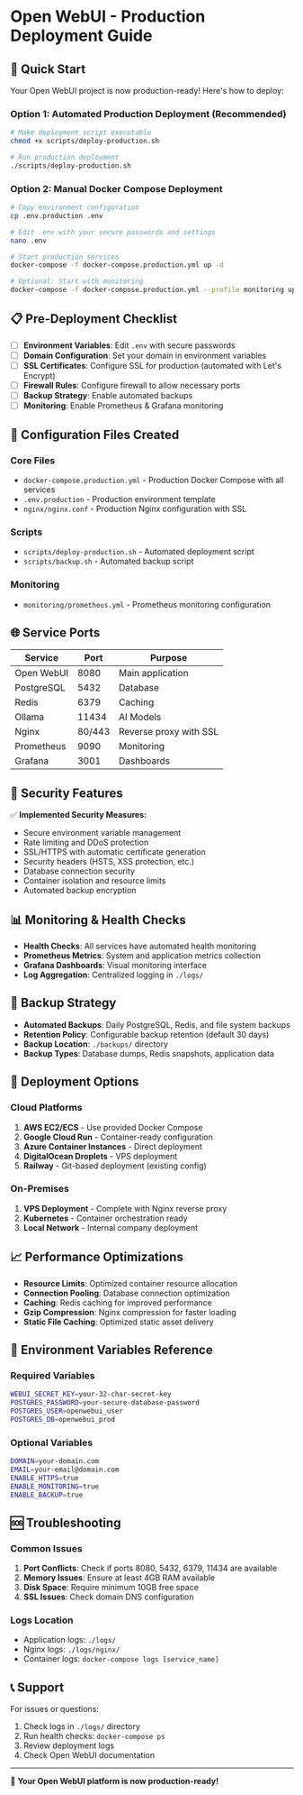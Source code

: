# Open WebUI - Production Deployment Guide

## 🚀 Quick Start

Your Open WebUI project is now production-ready! Here's how to deploy:

### Option 1: Automated Production Deployment (Recommended)
```bash
# Make deployment script executable
chmod +x scripts/deploy-production.sh

# Run production deployment
./scripts/deploy-production.sh
```

### Option 2: Manual Docker Compose Deployment
```bash
# Copy environment configuration
cp .env.production .env

# Edit .env with your secure passwords and settings
nano .env

# Start production services
docker-compose -f docker-compose.production.yml up -d

# Optional: Start with monitoring
docker-compose -f docker-compose.production.yml --profile monitoring up -d
```

## 📋 Pre-Deployment Checklist

- [ ] **Environment Variables**: Edit `.env` with secure passwords
- [ ] **Domain Configuration**: Set your domain in environment variables
- [ ] **SSL Certificates**: Configure SSL for production (automated with Let's Encrypt)
- [ ] **Firewall Rules**: Configure firewall to allow necessary ports
- [ ] **Backup Strategy**: Enable automated backups
- [ ] **Monitoring**: Enable Prometheus & Grafana monitoring

## 🔧 Configuration Files Created

### Core Files
- `docker-compose.production.yml` - Production Docker Compose with all services
- `.env.production` - Production environment template
- `nginx/nginx.conf` - Production Nginx configuration with SSL

### Scripts
- `scripts/deploy-production.sh` - Automated deployment script
- `scripts/backup.sh` - Automated backup script

### Monitoring
- `monitoring/prometheus.yml` - Prometheus monitoring configuration

## 🌐 Service Ports

| Service | Port | Purpose |
|---------|------|---------|
| Open WebUI | 8080 | Main application |
| PostgreSQL | 5432 | Database |
| Redis | 6379 | Caching |
| Ollama | 11434 | AI Models |
| Nginx | 80/443 | Reverse proxy with SSL |
| Prometheus | 9090 | Monitoring |
| Grafana | 3001 | Dashboards |

## 🔐 Security Features

✅ **Implemented Security Measures:**
- Secure environment variable management
- Rate limiting and DDoS protection
- SSL/HTTPS with automatic certificate generation
- Security headers (HSTS, XSS protection, etc.)
- Database connection security
- Container isolation and resource limits
- Automated backup encryption

## 📊 Monitoring & Health Checks

- **Health Checks**: All services have automated health monitoring
- **Prometheus Metrics**: System and application metrics collection
- **Grafana Dashboards**: Visual monitoring interface
- **Log Aggregation**: Centralized logging in `./logs/`

## 💾 Backup Strategy

- **Automated Backups**: Daily PostgreSQL, Redis, and file system backups
- **Retention Policy**: Configurable backup retention (default 30 days)
- **Backup Location**: `./backups/` directory
- **Backup Types**: Database dumps, Redis snapshots, application data

## 🚀 Deployment Options

### Cloud Platforms
1. **AWS EC2/ECS** - Use provided Docker Compose
2. **Google Cloud Run** - Container-ready configuration
3. **Azure Container Instances** - Direct deployment
4. **DigitalOcean Droplets** - VPS deployment
5. **Railway** - Git-based deployment (existing config)

### On-Premises
1. **VPS Deployment** - Complete with Nginx reverse proxy
2. **Kubernetes** - Container orchestration ready
3. **Local Network** - Internal company deployment

## 📈 Performance Optimizations

- **Resource Limits**: Optimized container resource allocation
- **Connection Pooling**: Database connection optimization
- **Caching**: Redis caching for improved performance
- **Gzip Compression**: Nginx compression for faster loading
- **Static File Caching**: Optimized static asset delivery

## 🔧 Environment Variables Reference

### Required Variables
```bash
WEBUI_SECRET_KEY=your-32-char-secret-key
POSTGRES_PASSWORD=your-secure-database-password
POSTGRES_USER=openwebui_user
POSTGRES_DB=openwebui_prod
```

### Optional Variables
```bash
DOMAIN=your-domain.com
EMAIL=your-email@domain.com
ENABLE_HTTPS=true
ENABLE_MONITORING=true
ENABLE_BACKUP=true
```

## 🆘 Troubleshooting

### Common Issues
1. **Port Conflicts**: Check if ports 8080, 5432, 6379, 11434 are available
2. **Memory Issues**: Ensure at least 4GB RAM available
3. **Disk Space**: Require minimum 10GB free space
4. **SSL Issues**: Check domain DNS configuration

### Logs Location
- Application logs: `./logs/`
- Nginx logs: `./logs/nginx/`
- Container logs: `docker-compose logs [service_name]`

## 📞 Support

For issues or questions:
1. Check logs in `./logs/` directory
2. Run health checks: `docker-compose ps`
3. Review deployment logs
4. Check Open WebUI documentation

---

🎉 **Your Open WebUI platform is now production-ready!**
